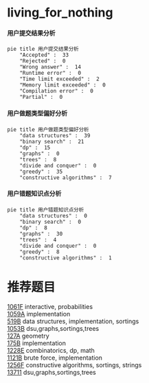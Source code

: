 # living_for_nothing

<!-- tabs:start -->



#### **用户提交结果分析**

```mermaid
pie title 用户提交结果分析
    "Accepted" :  33
    "Rejected" :  0
    "Wrong answer" :  14
    "Runtime error" :  0
    "Time limit exceeded" :  2
    "Memory limit exceeded" :  0
    "Compilation error" :  0
    "Partial" :  0
```

#### **用户做题类型偏好分析**

```mermaid
pie title 用户做题类型偏好分析
    "data structures" :  39
    "binary search" :  21
    "dp" :  15
    "graphs" :  0
    "trees" :  8
    "divide and conquer" :  0
    "greedy" :  35
    "constructive algorithms" :  7
```
#### **用户错题知识点分析**

```mermaid
pie title 用户错题知识点分析
    "data structures" :  0
    "binary search" :  0
    "dp" :  8
    "graphs" :  30
    "trees" :  4
    "divide and conquer" :  0
    "greedy" :  8
    "constructive algorithms" :  1
```



<!-- tabs:end -->
# 推荐题目
[1061F](https://codeforces.com/contest/1061/problem/F)		interactive,
                        probabilities		  
[1059A](https://codeforces.com/contest/1059/problem/A)		implementation		  
[519B](https://codeforces.com/contest/519/problem/B)		data structures,
                        implementation,
                        sortings		  
[1053B](https://codeforces.com/contest/1053/problem/B)		dsu,graphs,sortings,trees		  
[127A](https://codeforces.com/contest/127/problem/A)		geometry		  
[175B](https://codeforces.com/contest/175/problem/B)		implementation		  
[1228E](https://codeforces.com/contest/1228/problem/E)		combinatorics,
                        dp,
                        math		  
[1121B](https://codeforces.com/contest/1121/problem/B)		brute force,
                        implementation		  
[1256F](https://codeforces.com/contest/1256/problem/F)		constructive algorithms,
                        sortings,
                        strings		  
[13711](https://codeforces.com/contest/1371/problem/1)		dsu,graphs,sortings,trees		  
